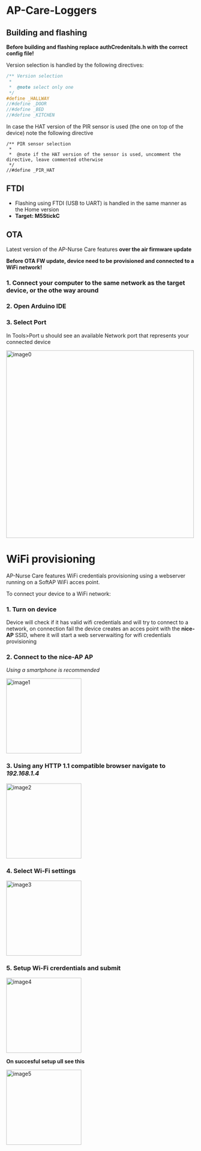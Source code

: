 # AP-Care-Loggers

## Building and flashing

**Before building and flashing replace authCredenitals.h with the correct config file!**

Version selection is handled by the following directives:

```C++
/** Version selection
 *
 *  @note select only one
 */
#define _HALLWAY
//#define _DOOR
//#define _BED
//#define _KITCHEN
```

In case the HAT version of the PIR sensor is used (the one on top of the device) note the following directive

```
/** PIR sensor selection
 *
 *  @note if the HAT version of the sensor is used, uncomment the directive, leave commented otherwise
 */
//#define _PIR_HAT
```

## FTDI

* Flashing using FTDI (USB to UART) is handled in the same manner as the Home version
* **Target: M5StickC**

## OTA

Latest version of the AP-Nurse Care features **over the air firmware update**

**Before OTA FW update, device need to be provisioned and connected to a WiFi network!**

### 1. Connect your computer to the same network as the target device, or the othe way around

### 2. Open Arduino IDE

### 3. Select Port

In Tools>Port u should see an available Network port that represents your connected device

<img src="https://i.ibb.co/jhwSCXX/network-port.png" alt="image0" width="500"/>

# WiFi provisioning

AP-Nurse Care features WiFi credentials provisioning using a webserver running on a SoftAP WiFi acces point.

To connect your device to a WiFi network:

### 1. Turn on device

  Device will check if it has valid wifi credentials and will try to connect to a network, on connection fail the device creates an acces point with the **nice-AP** SSID, where it will start a web serverwaiting for wifi credentials provisioning

### 2. Connect to the nice-AP AP

  *Using a smartphone is recommended*

  <img src="https://i.ibb.co/tM8M8v1/Screenshot-20210111-110427.png" alt="image1" width="200"/>

### 3. Using any HTTP 1.1 compatible browser navigate to *192.168.1.4*

  <img src="https://i.ibb.co/KNKmjpL/Screenshot-20210111-111307.png" alt="image2" width="200"/>

### 4. Select Wi-Fi settings

  <img src="https://i.ibb.co/4Wf7frx/Screenshot-20210111-110445.png" alt="image3" width="200"/>

### 5. Setup Wi-Fi crerdentials and submit

  <img src="https://i.ibb.co/0Vz9tmC/Screenshot-20200902-132443.png" alt="image4" width="200"/>

  **On succesful setup ull see this**

  <img src="https://i.ibb.co/K94yC1R/Screenshot-20210111-110541.png" alt="image5" width="200"/>
